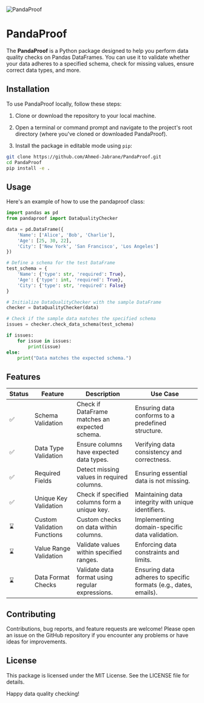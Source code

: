 ![PandaProof](https://shorturl.at/foER2)

# PandaProof

The **PandaProof** is a Python package designed to help you perform data quality checks on Pandas DataFrames. You can use it to validate whether your data adheres to a specified schema, check for missing values, ensure correct data types, and more.

## Installation

To use PandaProof locally, follow these steps:

1. Clone or download the repository to your local machine.

2. Open a terminal or command prompt and navigate to the project's root directory (where you've cloned or downloaded PandaProof).

3. Install the package in editable mode using `pip`:

```bash
git clone https://github.com/Ahmed-Jabrane/PandaProof.git
cd PandaProof
pip install -e .
```

## Usage

Here's an example of how to use the pandaproof class:

```python
import pandas as pd
from pandaproof import DataQualityChecker

data = pd.DataFrame({
    'Name': ['Alice', 'Bob', 'Charlie'],
    'Age': [25, 30, 22],
    'City': ['New York', 'San Francisco', 'Los Angeles']
})

# Define a schema for the test DataFrame
test_schema = {
    'Name': {'type': str, 'required': True},
    'Age': {'type': int, 'required': True},
    'City': {'type': str, 'required': False}
}

# Initialize DataQualityChecker with the sample DataFrame
checker = DataQualityChecker(data)

# Check if the sample data matches the specified schema
issues = checker.check_data_schema(test_schema)

if issues:
    for issue in issues:
        print(issue)
else:
    print("Data matches the expected schema.")
```

## Features

| Status          | Feature                        | Description                                         | Use Case                                                         |
| ----------------| -------------------------------| ---------------------------------------------------|------------------------------------------------------------------|
| ✅               | Schema Validation              | Check if DataFrame matches an expected schema.     | Ensuring data conforms to a predefined structure.               |
| ✅               | Data Type Validation           | Ensure columns have expected data types.           | Verifying data consistency and correctness.                     |
| ✅               | Required Fields                | Detect missing values in required columns.        | Ensuring essential data is not missing.                         |
| ✅               | Unique Key Validation          | Check if specified columns form a unique key.      | Maintaining data integrity with unique identifiers.             |
| ⌛               | Custom Validation Functions    | Custom checks on data within columns.             | Implementing domain-specific data validation.                   |
| ⌛               | Value Range Validation         | Validate values within specified ranges.          | Enforcing data constraints and limits.                         |
| ⌛               | Data Format Checks             | Validate data format using regular expressions.   | Ensuring data adheres to specific formats (e.g., dates, emails).|

## Contributing

Contributions, bug reports, and feature requests are welcome! Please open an issue on the GitHub repository if you encounter any problems or have ideas for improvements.

## License

This package is licensed under the MIT License. See the LICENSE file for details.

Happy data quality checking!


